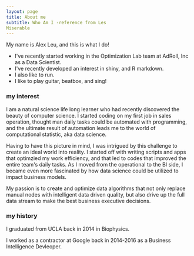 ```yaml
---
layout: page
title: About me
subtitle: Who Am I -reference from Les
Miserable
---
```


My name is Alex Leu, and this is what I do!

- I've recently started working in the Optimization Lab team at AdRoll, Inc as a
  Data Scientist.
- I've recently developed an interest in shiny, and R markdown.
- I also like to run. 
- I like to play guitar, beatbox, and sing!

### my interest
I am a natural science life long learner who had recently discovered the beauty
of computer science. I started coding on my first job in sales operation,
thought man daily tasks could be automated with programming, and the
ultimate result of automation leads me to the world of computational statistic,
aka data science.

Having to have this picture in mind, I was intrigued by this challenge to create
an ideal world into reality. I started off with writing scripts and apps that
optimzied my  work efficiency, and that led to codes that improved
the entire team's daily tasks. As I moved from the operational to
the BI side, I became even more fascinated by how data science could be utilized
to impact business models.

My passion is to create and optimize data algorithms that not only replace
manual nodes with intelligent data driven quality, but also drive up the full
data stream to make the best business executive decisions.

### my history

I graduated from UCLA back in 2014 in Biophysics.

I worked as a contractor at Google back in 2014-2016 as a Business Intelligence
Devleoper.
